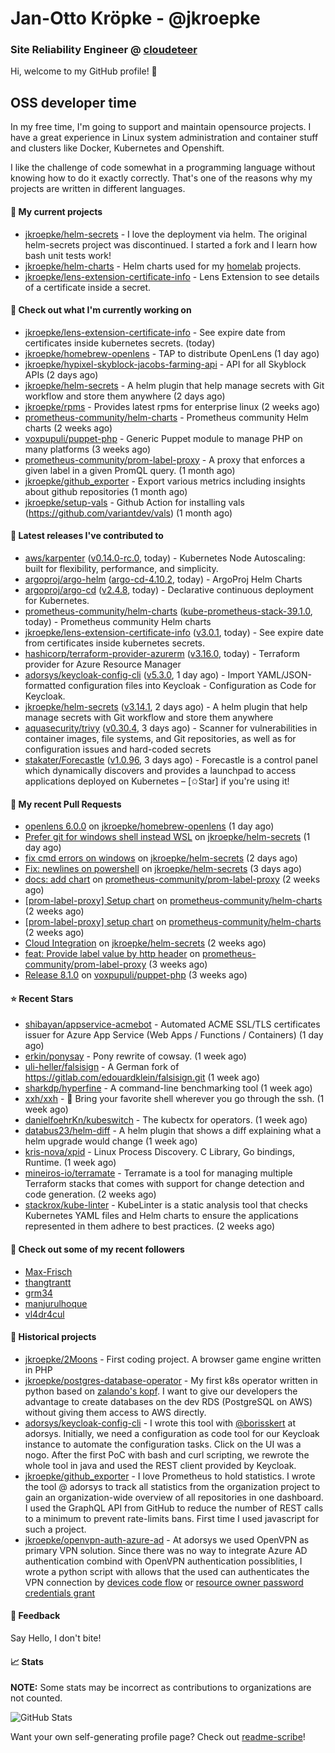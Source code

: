 # Jan-Otto Kröpke - @jkroepke
### Site Reliability Engineer @ [cloudeteer](https://github.com/adorsys)

Hi, welcome to my GitHub profile! 👋

## OSS developer time
In my free time, I'm going to support and maintain opensource projects. I have a great experience in Linux system administration and container stuff and clusters like Docker, Kubernetes and Openshift.

I like the challenge of code somewhat in a programming language without knowing how to do it exactly correctly. That's one of the reasons why my projects are written in different languages.

#### 🌱 My current projects
- [jkroepke/helm-secrets](https://github.com/jkroepke/helm-secrets) - I love the deployment via helm. The original helm-secrets project was discontinued. I started a fork and I learn how bash unit tests work!
- [jkroepke/helm-charts](https://github.com/jkroepke/helm-charts) - Helm charts used for my [homelab](https://github.com/jkroepke/homelab) projects.
- [jkroepke/lens-extension-certificate-info](https://github.com/jkroepke/lens-extension-certificate-info) - Lens Extension to see details of a certificate inside a secret.

#### 👷 Check out what I'm currently working on

- [jkroepke/lens-extension-certificate-info](https://github.com/jkroepke/lens-extension-certificate-info) - See expire date from certificates inside kubernetes secrets. (today)
- [jkroepke/homebrew-openlens](https://github.com/jkroepke/homebrew-openlens) - TAP to distribute OpenLens (1 day ago)
- [jkroepke/hypixel-skyblock-jacobs-farming-api](https://github.com/jkroepke/hypixel-skyblock-jacobs-farming-api) - API for all Skyblock APIs (2 days ago)
- [jkroepke/helm-secrets](https://github.com/jkroepke/helm-secrets) - A helm plugin that help manage secrets with Git workflow and store them anywhere (2 days ago)
- [jkroepke/rpms](https://github.com/jkroepke/rpms) - Provides latest rpms for enterprise linux (2 weeks ago)
- [prometheus-community/helm-charts](https://github.com/prometheus-community/helm-charts) - Prometheus community Helm charts (2 weeks ago)
- [voxpupuli/puppet-php](https://github.com/voxpupuli/puppet-php) - Generic Puppet module to manage PHP on many platforms (3 weeks ago)
- [prometheus-community/prom-label-proxy](https://github.com/prometheus-community/prom-label-proxy) - A proxy that enforces a given label in a given PromQL query. (1 month ago)
- [jkroepke/github_exporter](https://github.com/jkroepke/github_exporter) - Export various metrics including insights about github repositories (1 month ago)
- [jkroepke/setup-vals](https://github.com/jkroepke/setup-vals) - Github Action for installing vals (https://github.com/variantdev/vals) (1 month ago)

#### 🔭 Latest releases I've contributed to

- [aws/karpenter](https://github.com/aws/karpenter) ([v0.14.0-rc.0](https://github.com/aws/karpenter/releases/tag/v0.14.0-rc.0), today) - Kubernetes Node Autoscaling: built for flexibility, performance, and simplicity.
- [argoproj/argo-helm](https://github.com/argoproj/argo-helm) ([argo-cd-4.10.2](https://github.com/argoproj/argo-helm/releases/tag/argo-cd-4.10.2), today) - ArgoProj Helm Charts
- [argoproj/argo-cd](https://github.com/argoproj/argo-cd) ([v2.4.8](https://github.com/argoproj/argo-cd/releases/tag/v2.4.8), today) - Declarative continuous deployment for Kubernetes.
- [prometheus-community/helm-charts](https://github.com/prometheus-community/helm-charts) ([kube-prometheus-stack-39.1.0](https://github.com/prometheus-community/helm-charts/releases/tag/kube-prometheus-stack-39.1.0), today) - Prometheus community Helm charts
- [jkroepke/lens-extension-certificate-info](https://github.com/jkroepke/lens-extension-certificate-info) ([v3.0.1](https://github.com/jkroepke/lens-extension-certificate-info/releases/tag/v3.0.1), today) - See expire date from certificates inside kubernetes secrets.
- [hashicorp/terraform-provider-azurerm](https://github.com/hashicorp/terraform-provider-azurerm) ([v3.16.0](https://github.com/hashicorp/terraform-provider-azurerm/releases/tag/v3.16.0), today) - Terraform provider for Azure Resource Manager
- [adorsys/keycloak-config-cli](https://github.com/adorsys/keycloak-config-cli) ([v5.3.0](https://github.com/adorsys/keycloak-config-cli/releases/tag/v5.3.0), 1 day ago) - Import YAML/JSON-formatted configuration files into Keycloak - Configuration as Code for Keycloak.
- [jkroepke/helm-secrets](https://github.com/jkroepke/helm-secrets) ([v3.14.1](https://github.com/jkroepke/helm-secrets/releases/tag/v3.14.1), 2 days ago) - A helm plugin that help manage secrets with Git workflow and store them anywhere
- [aquasecurity/trivy](https://github.com/aquasecurity/trivy) ([v0.30.4](https://github.com/aquasecurity/trivy/releases/tag/v0.30.4), 3 days ago) - Scanner for vulnerabilities in container images, file systems, and Git repositories, as well as for configuration issues and hard-coded secrets
- [stakater/Forecastle](https://github.com/stakater/Forecastle) ([v1.0.96](https://github.com/stakater/Forecastle/releases/tag/v1.0.96), 3 days ago) - Forecastle is a control panel which dynamically discovers and provides a launchpad to access applications deployed on Kubernetes  – [✩Star] if you&#39;re using it!

#### 🔨 My recent Pull Requests

- [openlens 6.0.0](https://github.com/jkroepke/homebrew-openlens/pull/6) on [jkroepke/homebrew-openlens](https://github.com/jkroepke/homebrew-openlens) (1 day ago)
- [Prefer git for windows shell instead WSL](https://github.com/jkroepke/helm-secrets/pull/243) on [jkroepke/helm-secrets](https://github.com/jkroepke/helm-secrets) (1 day ago)
- [fix cmd errors on windows](https://github.com/jkroepke/helm-secrets/pull/241) on [jkroepke/helm-secrets](https://github.com/jkroepke/helm-secrets) (2 days ago)
- [Fix: newlines on powershell](https://github.com/jkroepke/helm-secrets/pull/240) on [jkroepke/helm-secrets](https://github.com/jkroepke/helm-secrets) (3 days ago)
- [docs: add chart](https://github.com/prometheus-community/prom-label-proxy/pull/122) on [prometheus-community/prom-label-proxy](https://github.com/prometheus-community/prom-label-proxy) (2 weeks ago)
- [[prom-label-proxy] Setup chart](https://github.com/prometheus-community/helm-charts/pull/2269) on [prometheus-community/helm-charts](https://github.com/prometheus-community/helm-charts) (2 weeks ago)
- [[prom-label-proxy] setup chart](https://github.com/prometheus-community/helm-charts/pull/2262) on [prometheus-community/helm-charts](https://github.com/prometheus-community/helm-charts) (2 weeks ago)
- [Cloud Integration](https://github.com/jkroepke/helm-secrets/pull/235) on [jkroepke/helm-secrets](https://github.com/jkroepke/helm-secrets) (2 weeks ago)
- [feat: Provide label value by http header](https://github.com/prometheus-community/prom-label-proxy/pull/118) on [prometheus-community/prom-label-proxy](https://github.com/prometheus-community/prom-label-proxy) (3 weeks ago)
- [Release 8.1.0](https://github.com/voxpupuli/puppet-php/pull/665) on [voxpupuli/puppet-php](https://github.com/voxpupuli/puppet-php) (3 weeks ago)

#### ⭐ Recent Stars

- [shibayan/appservice-acmebot](https://github.com/shibayan/appservice-acmebot) - Automated ACME SSL/TLS certificates issuer for Azure App Service (Web Apps / Functions / Containers) (1 day ago)
- [erkin/ponysay](https://github.com/erkin/ponysay) - Pony rewrite of cowsay. (1 week ago)
- [uli-heller/falsisign](https://github.com/uli-heller/falsisign) - A German fork of https://gitlab.com/edouardklein/falsisign.git (1 week ago)
- [sharkdp/hyperfine](https://github.com/sharkdp/hyperfine) - A command-line benchmarking tool (1 week ago)
- [xxh/xxh](https://github.com/xxh/xxh) - 🚀 Bring your favorite shell wherever you go through the ssh. (1 week ago)
- [danielfoehrKn/kubeswitch](https://github.com/danielfoehrKn/kubeswitch) - The kubectx  for operators. (1 week ago)
- [databus23/helm-diff](https://github.com/databus23/helm-diff) - A helm plugin that shows a diff explaining what a helm upgrade would change (1 week ago)
- [kris-nova/xpid](https://github.com/kris-nova/xpid) - Linux Process Discovery. C Library, Go bindings, Runtime. (1 week ago)
- [mineiros-io/terramate](https://github.com/mineiros-io/terramate) - Terramate is a tool for managing multiple Terraform stacks that comes with support for change detection and code generation. (2 weeks ago)
- [stackrox/kube-linter](https://github.com/stackrox/kube-linter) - KubeLinter is a static analysis tool that checks Kubernetes YAML files and Helm charts to ensure the applications represented in them adhere to best practices. (2 weeks ago)

#### 👯 Check out some of my recent followers

- [Max-Frisch](https://github.com/Max-Frisch)
- [thangtrantt](https://github.com/thangtrantt)
- [grm34](https://github.com/grm34)
- [manjurulhoque](https://github.com/manjurulhoque)
- [vl4dr4cul](https://github.com/vl4dr4cul)

#### 📜 Historical projects
- [jkroepke/2Moons](https://github.com/jkroepke/2Moons) - First coding project. A browser game engine written in PHP
- [jkroepke/postgres-database-operator](https://github.com/jkroepke/postgres-database-operator) - My first k8s operator written in python based on [zalando's kopf](https://github.com/zalando-incubator/kopf). I want to give our developers the advantage to create databases on the dev RDS (PostgreSQL on AWS) without giving them access to AWS directly.
- [adorsys/keycloak-config-cli](https://github.com/adorsys/keycloak-config-cli) - I wrote this tool with [@borisskert](https://github.com/borisskert) at adorsys. Initially, we need a configuration as code tool for our Keycloak instance to automate the configuration tasks. Click on the UI was a nogo. After the first PoC with bash and curl scripting, we rewrote the whole tool in java and used the REST client provided by Keycloak.
- [jkroepke/github_exporter](https://github.com/jkroepke/github_exporter) - I love Prometheus to hold statistics. I wrote the tool @ adorsys to track all statistics from the organization project to gain an organization-wide overview of all repositories in one dashboard. I used the GraphQL API from GitHub to reduce the number of REST calls to a minimum to prevent rate-limits bans. First time I used javascript for such a project.
- [jkroepke/openvpn-auth-azure-ad](https://github.com/jkroepke/openvpn-auth-azure-ad) - At adorsys we used OpenVPN as primary VPN solution. Since there was no way to integrate Azure AD authentication combind with OpenVPN authentication possiblities, I wrote a python script with allows that the used can authenticates the VPN connection by [devices code flow](https://docs.microsoft.com/en-us/azure/active-directory/develop/v2-oauth2-device-code) or [resource owner password credentials grant](https://docs.microsoft.com/en-us/azure/active-directory/develop/v2-oauth-ropc)

#### 💬 Feedback

Say Hello, I don't bite!

#### 📈 Stats

**NOTE:** Some stats may be incorrect as contributions to organizations
are not counted.

![GitHub Stats](https://github-readme-stats.vercel.app/api?username=jkroepke&count_private=false&theme=tokyonight&show_icons=true)

Want your own self-generating profile page? Check out [readme-scribe](https://github.com/muesli/readme-scribe)!
